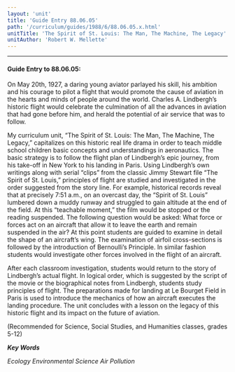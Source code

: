 ```yaml
---
layout: 'unit'
title: 'Guide Entry 88.06.05'
path: '/curriculum/guides/1988/6/88.06.05.x.html'
unitTitle: 'The Spirit of St. Louis: The Man, The Machine, The Legacy'
unitAuthor: 'Robert W. Mellette'
---
```


<body>
<hr/>
 <h4>
  Guide Entry to 88.06.05:
 </h4>
 On May 20th, 1927, a daring young aviator parlayed his skill, his ambition and his courage to pilot a flight that would promote the cause of aviation in the hearts and minds of people around the world. Charles A. Lindbergh’s historic flight would celebrate the culmination of all the advances in aviation that had gone before him, and herald the potential of air service that was to follow.
 <p>
  My curriculum unit, “The Spirit of St. Louis: The Man, The Machine, The Legacy,” capitalizes on this historic real life drama in order to teach middle school children basic concepts and understandings in aeronautics. The basic strategy is to follow the flight plan of Lindbergh’s epic journey, from his take-off in New York to his landing in Paris. Using Lindbergh’s own writings along with serial “clips” from the classic Jimmy Stewart file “The Spirit of St. Louis,” principles of flight are studied and investigated in the order suggested from the story line. For example, historical records reveal that at precisely 7:51 a.m., on an overcast day, the “Spirit of St. Louis” lumbered down a muddy runway and struggled to gain altitude at the end of the field. At this “teachable moment,” the film would be stopped or the reading suspended. The following question would be asked: What force or forces act on an aircraft that allow it to leave the earth and remain suspended in the air? At this point students are guided to examine in detail the shape of an aircraft’s wing. The examination of airfoil cross-sections is followed by the introduction of Bernoulli’s Principle. In similar fashion students would investigate other forces involved in the flight of an aircraft.
 </p>
 <p>
  After each classroom investigation, students would return to the story of Lindbergh’s actual flight. In logical order, which is suggested by the script of the movie or the biographical notes from Lindbergh, students study principles of flight. The preparations made for landing at Le Bourget Field in Paris is used to introduce the mechanics of how an aircraft executes the landing procedure. The unit concludes with a lesson on the legacy of this historic flight and its impact on the future of aviation.
 </p>
 <p>
  (Recommended for Science, Social Studies, and Humanities classes, grades 5-12)
 </p>
<p>
  <b>
   <i>
    Key Words
   </i>
  </b>
  <br/>
 </p>
 <p>
  <i>
   Ecology Environmental Science Air Pollution
  </i>
 </p>

</body>
